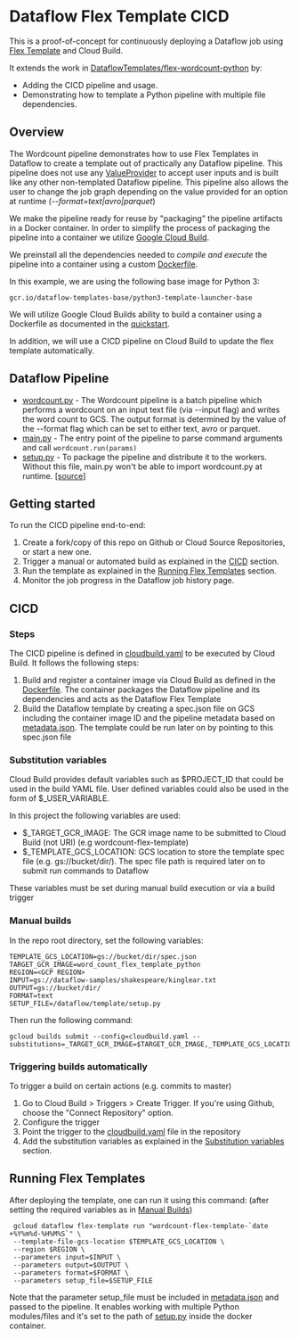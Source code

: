 # Dataflow Flex Template CICD

This is a proof-of-concept for continuously deploying a Dataflow job using [Flex Template](https://cloud.google.com/dataflow/docs/guides/templates/overview#flex-templated-dataflow-jobs) and Cloud Build.

It extends the work in [DataflowTemplates/flex-wordcount-python](https://github.com/GoogleCloudPlatform/DataflowTemplates/tree/master/v2/flex-wordcount-python) by: 
* Adding the CICD pipeline and usage.
* Demonstrating how to template a Python pipeline with multiple file dependencies.


## Overview
The Wordcount pipeline demonstrates how to use Flex Templates in Dataflow to create a template out of practically any Dataflow pipeline. This pipeline
does not use any [ValueProvider](https://github.com/apache/beam/blob/master/sdks/python/apache_beam/options/value_provider.py) to accept user inputs and is built like any other non-templated
Dataflow pipeline. This pipeline also allows the user to change the job
graph depending on the value provided for an option at runtime
(*--format=text|avro|parquet*)

We make the pipeline ready for reuse by "packaging" the pipeline artifacts
in a Docker container. In order to simplify the process of packaging the pipeline into a container we
utilize [Google Cloud Build](https://cloud.google.com/cloud-build/).

We preinstall all the dependencies needed to *compile and execute* the pipeline
into a container using a custom [Dockerfile](Dockerfile).

In this example, we are using the following base image for Python 3:

`gcr.io/dataflow-templates-base/python3-template-launcher-base`

We will utilize Google Cloud Builds ability to build a container using a Dockerfile as documented in the [quickstart](https://cloud.google.com/cloud-build/docs/quickstart-docker).

In addition, we will use a CICD pipeline on Cloud Build to update the flex template automatically.

## Dataflow Pipeline
* [wordcount.py](wordcount/pipeline/wordcount.py) - The Wordcount pipeline is a batch pipeline which performs a wordcount on an input text file (via --input flag) and writes the word count to GCS. The output format is determined by the value of the --format flag which can be set to either text, avro or parquet.
* [main.py](wordcount/main.py) - The entry point of the pipeline to parse command arguments and call ```wordcount.run(params)```
* [setup.py](wordcount/setup.py) - To package the pipeline and distribute it to the workers. Without this file, main.py won't be able to import wordcount.py at runtime. [[source]](https://beam.apache.org/documentation/sdks/python-pipeline-dependencies/#multiple-file-dependencies) 


## Getting started
To run the CICD pipeline end-to-end:

1. Create a fork/copy of this repo on Github or Cloud Source Repositories, or start a new one.
2. Trigger a manual or automated build as explained in the [CICD](#CICD) section.
3. Run the template as explained in the [Running Flex Templates](#Running-flex-templates) section.
4. Monitor the job progress in the Dataflow job history page.


## CICD
### Steps
The CICD pipeline is defined in [cloudbuild.yaml](cloudbuild.yaml) to be executed by Cloud Build. It follows the following steps:
1. Build and register a container image via Cloud Build as defined in the [Dockerfile](Dockerfile). The container packages the Dataflow pipeline and its dependencies and acts as the Dataflow Flex Template
2. Build the Dataflow template by creating a spec.json file on GCS including the container image ID and the pipeline metadata based on [metadata.json](wordcount/spec/metadata.json). The template could be run later on by pointing to this spec.json file 

### Substitution variables
Cloud Build provides default variables such as $PROJECT_ID that could be used in the build YAML file. User defined variables could also be used in the form of $_USER_VARIABLE.

In this project the following variables are used:
- $_TARGET_GCR_IMAGE: The GCR image name to be submitted to Cloud Build (not URI) (e.g wordcount-flex-template)
- $_TEMPLATE_GCS_LOCATION: GCS location to store the template spec file (e.g. gs://bucket/dir/). The spec file path is required later on to submit run commands to Dataflow

These variables must be set during manual build execution or via a build trigger

### Manual builds

In the repo root directory, set the following variables:
```
TEMPLATE_GCS_LOCATION=gs://bucket/dir/spec.json
TARGET_GCR_IMAGE=word_count_flex_template_python
REGION=<GCP REGION>
INPUT=gs://dataflow-samples/shakespeare/kinglear.txt
OUTPUT=gs://bucket/dir/
FORMAT=text
SETUP_FILE=/dataflow/template/setup.py
```

Then run the following command:

```
gcloud builds submit --config=cloudbuild.yaml --substitutions=_TARGET_GCR_IMAGE=$TARGET_GCR_IMAGE,_TEMPLATE_GCS_LOCATION=$TEMPLATE_GCS_LOCATION
```


### Triggering builds automatically
To trigger a build on certain actions (e.g. commits to master)
1. Go to Cloud Build > Triggers > Create Trigger. If you're using Github, choose the "Connect Repository" option.     
2. Configure the trigger
3. Point the trigger to the [cloudbuild.yaml](cloudbuild.yaml) file in the repository
4. Add the substitution variables as explained in the [Substitution variables](#substitution-variables) section.


## Running Flex Templates
After deploying the template, one can run it using this command: (after setting the required variables as in [Manual Builds](#manual-builds))
```
 gcloud dataflow flex-template run "wordcount-flex-template-`date +%Y%m%d-%H%M%S`" \
 --template-file-gcs-location $TEMPLATE_GCS_LOCATION \
 --region $REGION \
 --parameters input=$INPUT \
 --parameters output=$OUTPUT \
 --parameters format=$FORMAT \
 --parameters setup_file=$SETUP_FILE
```
Note that the parameter setup_file must be included in [metadata.json](wordcount/spec/metadata.json) and passed to the pipeline. It enables working with multiple Python modules/files and it's set to the path of 
[setup.py](wordcount/setup.py) inside the docker container. 

